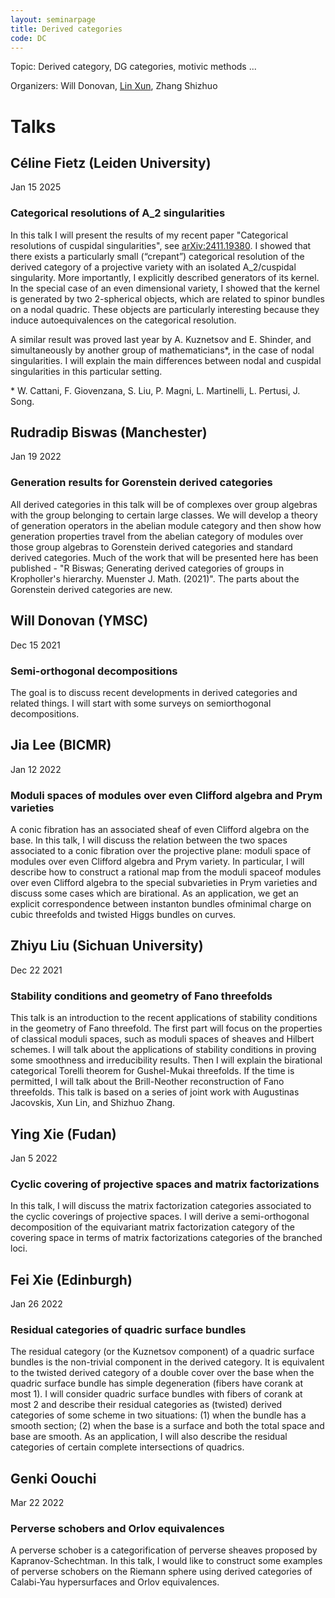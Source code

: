 ```yaml
---
layout: seminarpage
title: Derived categories
code: DC
---
```


Topic: Derived category, DG categories, motivic methods ...

Organizers: Will Donovan, [Lin Xun](http://linlinsai.github.io/), Zhang Shizhuo

# Talks

## Céline Fietz (Leiden University)

Jan 15 2025

### Categorical resolutions of A_2 singularities

In this talk I will present the results of my recent paper "Categorical resolutions of cuspidal singularities", see [arXiv:2411.19380](https://arxiv.org/abs/2411.19380). I showed that there exists a particularly small (“crepant”) categorical resolution of the derived category of a projective variety with an isolated A_2/cuspidal singularity. 
More importantly, I explicitly described generators of its kernel. In the special case of an even dimensional variety, I showed that the kernel is generated by two 2-spherical objects, which are related to spinor bundles on a nodal quadric. These objects are particularly interesting because they induce autoequivalences on the categorical resolution.  

A similar result was proved last year by  A. Kuznetsov and E. Shinder, and simultaneously by another group of mathematicians*, in the case of nodal singularities. I will explain the main differences between nodal and cuspidal singularities in this particular setting. 

\* W. Cattani, F. Giovenzana, S. Liu, P. Magni, L. Martinelli, L. Pertusi, J. Song.

## Rudradip Biswas (Manchester)

Jan 19 2022

### Generation results for Gorenstein derived categories

All derived categories in this talk will be of complexes over group algebras with the group belonging to certain large classes. We will develop a theory of generation operators in the abelian module category and then show how generation properties travel from the abelian category of modules over those group algebras to Gorenstein derived categories and standard derived categories. Much of the work that will be presented here has been published - "R Biswas; Generating derived categories of groups in Kropholler's hierarchy. Muenster J. Math. (2021)". The parts about the Gorenstein derived categories are new.

## Will Donovan (YMSC)

Dec 15 2021

### Semi-orthogonal decompositions

The goal is to discuss recent developments in derived categories and related things. I will start with some surveys on semiorthogonal decompositions.

## Jia Lee (BICMR)

Jan 12 2022

### Moduli spaces of modules over even Clifford algebra and Prym varieties

A conic fibration has an associated sheaf of even Clifford algebra on the base. In this talk, I will discuss the relation between the two spaces associated to a conic fibration over the projective plane: moduli space of modules over even Clifford algebra and Prym variety. In particular, I will describe how to construct a rational map from the moduli spaceof modules over even Clifford algebra to the special subvarieties in Prym varieties and discuss some cases which are birational. As an application, we get an explicit correspondence between instanton bundles ofminimal charge on cubic threefolds and twisted Higgs bundles on curves.

## Zhiyu Liu (Sichuan University)

Dec 22 2021

### Stability conditions and geometry of Fano threefolds

This talk is an introduction to the recent applications of stability conditions in the geometry of Fano threefold. The first part will focus on the properties of classical moduli spaces, such as moduli spaces of sheaves and Hilbert schemes. I will talk about the applications of stability conditions in proving some smoothness and irreducibility results. Then I will explain the birational categorical Torelli theorem for Gushel-Mukai threefolds. If the time is permitted, I will talk about the Brill-Neother reconstruction of Fano threefolds. This talk is based on a series of joint work with Augustinas Jacovskis, Xun Lin, and Shizhuo Zhang.

## Ying Xie (Fudan)

Jan 5 2022

### Cyclic covering of projective spaces and matrix factorizations

In this talk, I will discuss the matrix factorization categories associated to the cyclic coverings of projective spaces. I will derive a semi-orthogonal decomposition of the equivariant matrix factorization category of the covering space in terms of matrix factorizations categories of the branched loci.

## Fei Xie (Edinburgh)

Jan 26 2022

### Residual categories of quadric surface bundles

The residual category (or the Kuznetsov component) of a quadric surface bundles is the non-trivial component in the derived category. It is equivalent to the twisted derived category of a double cover over the base when the quadric surface bundle has simple degeneration (fibers have corank at most 1). I will consider quadric surface bundles with fibers of corank at most 2 and describe their residual categories as (twisted) derived categories of some scheme in two situations: (1) when the bundle has a smooth section; (2) when the base is a surface and both the total space and base are smooth. As an application, I will also describe the residual categories of certain complete intersections of quadrics.

## Genki Oouchi

Mar 22 2022

### Perverse schobers and Orlov equivalences

A perverse schober is a categorification of perverse sheaves proposed by Kapranov-Schechtman. In this talk, I would like to construct some examples of perverse schobers on the Riemann sphere using derived categories of Calabi-Yau hypersurfaces and Orlov equivalences.

